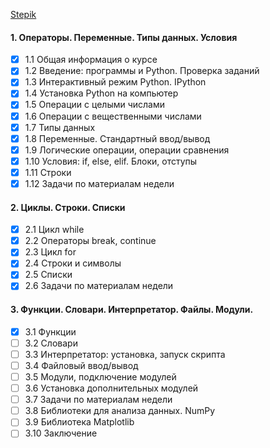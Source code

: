 [Stepik](https://stepik.org/course/67/syllabus)

#### 1. Операторы. Переменные. Типы данных. Условия
- [x] 1.1 Общая информация о курсе
- [x] 1.2 Введение: программы и Python. Проверка заданий
- [x] 1.3 Интерактивный режим Python. IPython
- [x] 1.4 Установка Python на компьютер
- [x] 1.5 Операции с целыми числами
- [x] 1.6 Операции с вещественными числами
- [x] 1.7 Типы данных
- [x] 1.8 Переменные. Стандартный ввод/вывод
- [x] 1.9 Логические операции, операции сравнения
- [x] 1.10 Условия: if, else, elif. Блоки, отступы
- [x] 1.11 Строки
- [x] 1.12 Задачи по материалам недели

#### 2. Циклы. Строки. Списки
- [x] 2.1 Цикл while
- [x] 2.2 Операторы break, continue
- [x] 2.3 Цикл for
- [x] 2.4 Строки и символы
- [x] 2.5 Списки
- [x] 2.6 Задачи по материалам недели

#### 3. Функции. Словари. Интерпретатор. Файлы. Модули.
- [x] 3.1 Функции
- [ ] 3.2 Словари
- [ ] 3.3 Интерпретатор: установка, запуск скрипта
- [ ] 3.4 Файловый ввод/вывод
- [ ] 3.5 Модули, подключение модулей
- [ ] 3.6 Установка дополнительных модулей
- [ ] 3.7 Задачи по материалам недели
- [ ] 3.8 Библиотеки для анализа данных. NumPy
- [ ] 3.9 Библиотека Matplotlib
- [ ] 3.10 Заключение
